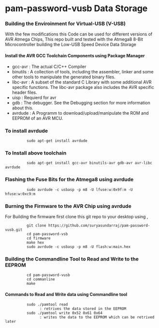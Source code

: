 # pam-password-vusb Data Storage

### Building the Enviroinment for Virtual-USB (V-USB)

With the few modifications this Code can be used for different versions of AVR Atmega Chips, This repo built and tested with the Atmega8 8-Bit Microcontroller building the Low-USB Speed Device Data Storage

#### Install the AVR GCC Toolchain Components using Package Manager 

- gcc-avr   : The actual C/C++ Compiler 
- binutils  : A collection of tools, including the assembler, linker and some other tools to manipulate the generated                binary files.
- libc-avr  : A subset of the standard C Library with some additional AVR specific functions. The libc-avr package also                includes the AVR specific header files. 
- uisp      : Requierd for avr 
- gdb       : The debugger. See the Debugging section for more information about this. 
- avrdude   : A Programm to download/upload/manipulate the ROM and EEPROM of an AVR MCU.

### To install avrdude
              sudo apt-get install avrdude

### To Install above toolchain 
              sudo apt-get install gcc-avr binutils-avr gdb-avr avr-libc avrdude

### Flashing the Fuse Bits for the Atmega8 using avrdude
              sudo avrdude -c usbasp -p m8 -U lfuse:w:0x9f:m -U hfuse:w:0xc9:m

### Burning the Firmware to the AVR Chip using avrdude 

For Building the firmware first clone this git repo to your desktop using ,

              git clone https://github.com/suryasundarraj/pam-password-vusb.git
              cd pam-password-vsb
              cd firmware
              make hex
              sudo avrdude -c usbasp -p m8 -U flash:w:main.hex

### Building the Commandline Tool to Read and Write to the EEPROM
              cd pam-password-vusb
              cd commanline
              make
#### Commands to Read and Write data using Commandline tool

              sudo ./pamtool read 
                    : retrives the data stored in the EEPROM
              sudo ./pamtool write 0x52 0x61 0x64
                    : writes the data to the EEPROM which can be retrived later 
  

